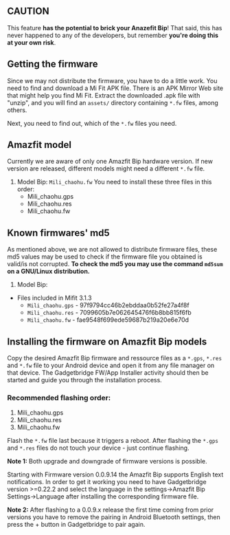 ## CAUTION
This feature **has the potential to brick your Anazefit Bip**! That said, this has never happened to any of the developers, but remember **you're doing this at your own risk**.

## Getting the firmware
Since we may not distribute the firmware, you have to do a little work. You need to find and download a Mi Fit APK file. There is an APK Mirror Web site that might help you find Mi Fit. Extract the downloaded .apk file with "unzip", and you will find an `assets/` directory containing `*.fw` files, among others.

Next, you need to find out, which of the `*.fw` files you need.

## Amazfit model
Currently we are aware of only one Amazfit Bip hardware version. If new version are released, different models might need a different `*.fw` file.

1. Model Bip: `Mili_chaohu.fw`
   You need to install these three files in this order:
   * Mili_chaohu.gps
   * Mili_chaohu.res
   * Mili_chaohu.fw


## Known firmwares' md5
As mentioned above, we are not allowed to distribute firmware files, these md5 values may be used to check if the firmware file you obtained is valid/is not corrupted.
**To check the md5 you may use the command `md5sum` on a GNU/Linux distribution.**

1. Model Bip: 
 * Files included in Mifit 3.1.3
   * `Mili_chaohu.gps` - 97f9794cc46b2ebddaa0b52fe27a4f8f
   * `Mili_chaohu.res` - 7099605b7e062645476f6b8bb815f6fb
   * `Mili_chaohu.fw`  - fae9548f699ede59687b219a20e6e70d

## Installing the firmware on Amazfit Bip models
Copy the desired Amazfit Bip firmware and ressource files as a `*.gps`, `*.res` and `*.fw` file to your Android device and open it from any file manager on that device. The Gadgetbridge FW/App Installer activity should then be started and guide you through the installation process.

### Recommended flashing order:
1. Mili_chaohu.gps
1. Mili_chaohu.res
1. Mili_chaohu.fw

Flash the `*.fw` file last because it triggers a reboot. After flashing the `*.gps` and `*.res` files do not touch your device - just continue flashing.

**Note 1:** Both upgrade and downgrade of firmware versions is possible.

Starting with Firmware version 0.0.9.14 the Amazfit Bip supports English text notifications. In order to get it working you need to have Gadgetbridge version >=0.22.2 and select the language in the settings->Amazfit Bip Settings->Language  after installing the corresponding firmware file.

**Note 2:** After flashing to a 0.0.9.x release the first time coming from prior versions you have to remove the pairing in Android Bluetooth settings, then press the + button in Gadgetbridge to pair again.
